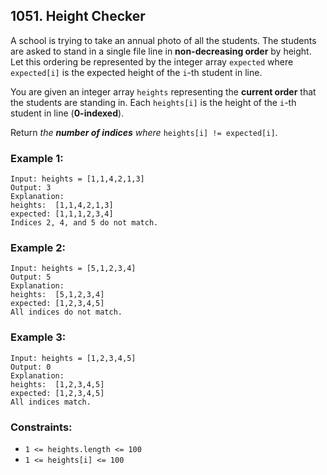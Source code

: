 ## 1051. Height Checker

A school is trying to take an annual photo of all the students. The students are asked to stand in a single file line in **non-decreasing order** by height. Let this ordering be represented by the integer array ```expected``` where ```expected[i]``` is the expected height of the ```i```-th student in line.

You are given an integer array ```heights``` representing the **current order** that the students are standing in. Each ```heights[i]``` is the height of the ```i```-th student in line (**0-indexed**).

Return *the **number of indices** where* ```heights[i] != expected[i]```.

### Example 1:
```
Input: heights = [1,1,4,2,1,3]
Output: 3
Explanation:
heights:  [1,1,4,2,1,3]
expected: [1,1,1,2,3,4]
Indices 2, 4, and 5 do not match.
```
### Example 2:
```
Input: heights = [5,1,2,3,4]
Output: 5
Explanation:
heights:  [5,1,2,3,4]
expected: [1,2,3,4,5]
All indices do not match.
```
### Example 3:
```
Input: heights = [1,2,3,4,5]
Output: 0
Explanation:
heights:  [1,2,3,4,5]
expected: [1,2,3,4,5]
All indices match.
```

### Constraints:

* ```1 <= heights.length <= 100```
* ```1 <= heights[i] <= 100```